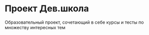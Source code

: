 # Проект Дев.школа
Образовательный проект, сочетающий в себе курсы и тесты по множеству интересных тем